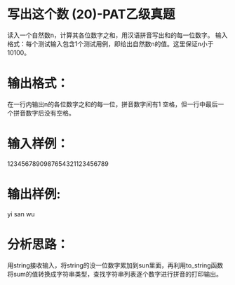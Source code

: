 #  写出这个数 (20)-PAT乙级真题
读入一个自然数n，计算其各位数字之和，用汉语拼音写出和的每一位数字。
输入格式：每个测试输入包含1个测试用例，即给出自然数n的值。这里保证n小于10100。

# 输出格式：
在一行内输出n的各位数字之和的每一位，拼音数字间有1 空格，但一行中最后一个拼音数字后没有空格。

# 输入样例：
1234567890987654321123456789

# 输出样例:
yi san wu

# 分析思路：
用string接收输入，将string的没一位数字累加到sun里面，再利用to_string函数将sum的值转换成字符串类型，查找字符串列表逐个数字进行拼音的打印输出。